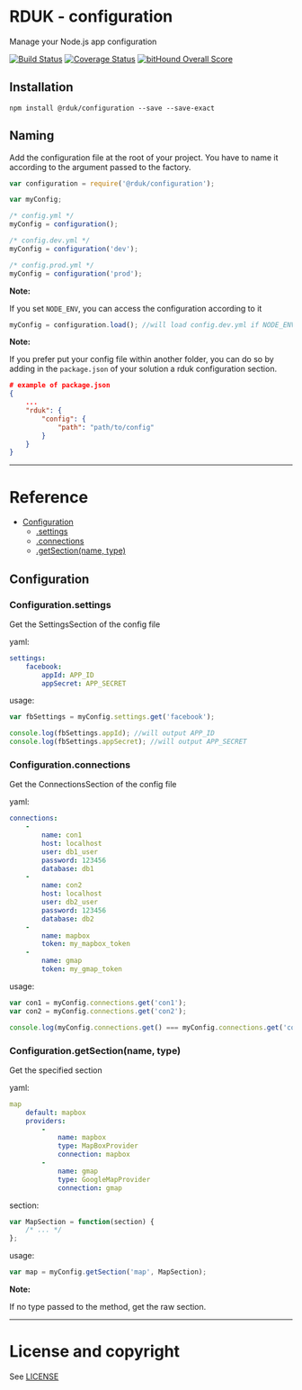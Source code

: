 # RDUK - configuration

Manage your Node.js app configuration

[![Build Status](https://travis-ci.org/rd-uk/rduk-configuration.svg?branch=master)](https://travis-ci.org/rd-uk/rduk-configuration)
[![Coverage Status](https://coveralls.io/repos/github/rd-uk/rduk-configuration/badge.svg?branch=master)](https://coveralls.io/github/rd-uk/rduk-configuration?branch=master)
[![bitHound Overall Score](https://www.bithound.io/github/rd-uk/rduk-configuration/badges/score.svg)](https://www.bithound.io/github/rd-uk/rduk-configuration)

## Installation

```
npm install @rduk/configuration --save --save-exact
```

## Naming

Add the configuration file at the root of your project.
You have to name it according to the argument passed to the factory.

```js
var configuration = require('@rduk/configuration');

var myConfig;

/* config.yml */
myConfig = configuration();

/* config.dev.yml */
myConfig = configuration('dev');

/* config.prod.yml */
myConfig = configuration('prod');
```

__Note:__

If you set `NODE_ENV`, you can access the configuration according to it

```js
myConfig = configuration.load(); //will load config.dev.yml if NODE_ENV === dev
```

__Note:__

If you prefer put your config file within another folder, you can do so by adding 
in the `package.json` of your solution a rduk configuration section.

```json
# example of package.json
{
    ...
    "rduk": {
        "config": {
            "path": "path/to/config"
        }
    }
}
```
___

# Reference

* [Configuration](#configuration)
    * [.settings](#configuration.settings)
    * [.connections](#configuration.connections)
    * [.getSection(name, type)](#configuration.get_section)

<a name="configuration"></a>
## Configuration

<a name="configuration.settings"></a>
### Configuration.settings
Get the SettingsSection of the config file

yaml:

```yml
settings:
    facebook:
        appId: APP_ID
        appSecret: APP_SECRET
```

usage:

```js
var fbSettings = myConfig.settings.get('facebook');

console.log(fbSettings.appId); //will output APP_ID
console.log(fbSettings.appSecret); //will output APP_SECRET
```

<a name="configuration.connections"></a>
### Configuration.connections
Get the ConnectionsSection of the config file

yaml:

```yml
connections:
    -
        name: con1
        host: localhost
        user: db1_user
        password: 123456
        database: db1
    -
        name: con2
        host: localhost
        user: db2_user
        password: 123456
        database: db2
    -
        name: mapbox
        token: my_mapbox_token
    -
        name: gmap
        token: my_gmap_token
```

usage:

```js
var con1 = myConfig.connections.get('con1');
var con2 = myConfig.connections.get('con2');

console.log(myConfig.connections.get() === myConfig.connections.get('con1')); //will output true
```

<a name="configuration.get_section"></a>
### Configuration.getSection(name, type)
Get the specified section

yaml:

```yml
map
    default: mapbox
    providers:
        -
            name: mapbox
            type: MapBoxProvider
            connection: mapbox
        -
            name: gmap
            type: GoogleMapProvider
            connection: gmap
```

section:

```js
var MapSection = function(section) {
    /* ... */
};


```

usage:

```js
var map = myConfig.getSection('map', MapSection);
```

__Note:__

If no type passed to the method, get the raw section.

___

# License and copyright

See [LICENSE](LICENSE)
